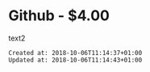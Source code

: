 # Github - $4.00

text2

    Created at: 2018-10-06T11:14:37+01:00
    Updated at: 2018-10-06T11:14:43+01:00

